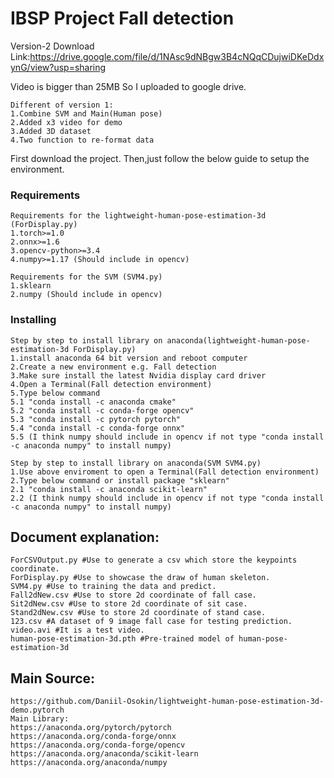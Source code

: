 # IBSP Project Fall detection

Version-2 Download Link:https://drive.google.com/file/d/1NAsc9dNBgw3B4cNQqCDujwiDKeDdxynG/view?usp=sharing

Video is bigger than 25MB So I uploaded to google drive.

```
Different of version 1:
1.Combine SVM and Main(Human pose)
2.Added x3 video for demo
3.Added 3D dataset 
4.Two function to re-format data
```
First download the project. Then,just follow the below guide to setup the environment.

### Requirements

```
Requirements for the lightweight-human-pose-estimation-3d (ForDisplay.py)
1.torch>=1.0
2.onnx>=1.6
3.opencv-python>=3.4
4.numpy>=1.17 (Should include in opencv)

Requirements for the SVM (SVM4.py)
1.sklearn
2.numpy (Should include in opencv)
```

### Installing

```
Step by step to install library on anaconda(lightweight-human-pose-estimation-3d ForDisplay.py)
1.install anaconda 64 bit version and reboot computer
2.Create a new environment e.g. Fall detection
3.Make sure install the latest Nvidia display card driver
4.Open a Terminal(Fall detection environment)
5.Type below command
5.1 "conda install -c anaconda cmake"
5.2 "conda install -c conda-forge opencv"
5.3 "conda install -c pytorch pytorch"
5.4 "conda install -c conda-forge onnx"
5.5 (I think numpy should include in opencv if not type "conda install -c anaconda numpy" to install numpy)
```


```
Step by step to install library on anaconda(SVM SVM4.py)
1.Use above enviroment to open a Terminal(Fall detection environment)
2.Type below command or install package "sklearn"
2.1 "conda install -c anaconda scikit-learn"
2.2 (I think numpy should include in opencv if not type "conda install -c anaconda numpy" to install numpy)
```


## Document explanation:

```
ForCSVOutput.py #Use to generate a csv which store the keypoints coordinate.
ForDisplay.py #Use to showcase the draw of human skeleton.
SVM4.py #Use to training the data and predict.
Fall2dNew.csv #Use to store 2d coordinate of fall case.
Sit2dNew.csv #Use to store 2d coordinate of sit case.
Stand2dNew.csv #Use to store 2d coordinate of stand case.
123.csv #A dataset of 9 image fall case for testing prediction.
video.avi #It is a test video.
human-pose-estimation-3d.pth #Pre-trained model of human-pose-estimation-3d
```
## Main Source:

```
https://github.com/Daniil-Osokin/lightweight-human-pose-estimation-3d-demo.pytorch
Main Library:
https://anaconda.org/pytorch/pytorch
https://anaconda.org/conda-forge/onnx
https://anaconda.org/conda-forge/opencv
https://anaconda.org/anaconda/scikit-learn
https://anaconda.org/anaconda/numpy

```
